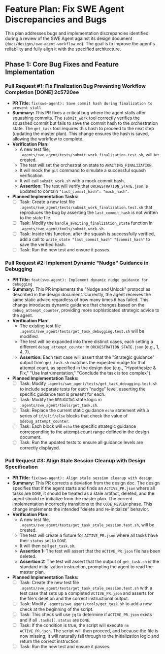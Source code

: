 # Feature Plan: Fix SWE Agent Discrepancies and Bugs

This plan addresses bugs and implementation discrepancies identified during a review of the SWE Agent against its design document (`docs/designs/swe-agent-workflow.md`). The goal is to improve the agent's reliability and fully align it with the specified architecture.


## Phase 1: Core Bug Fixes and Feature Implementation

### Pull Request #1: Fix Finalization Bug Preventing Workflow Completion [DONE] 2c5720ee

- **PR Title:** `fix(swe-agent): Save commit hash during finalization to prevent stall`
- **Summary:** This PR fixes a critical bug where the agent stalls after squashing commits. The `submit_work` tool correctly verifies the squashed commit but fails to save the commit hash to the orchestration state. The `get_task` tool requires this hash to proceed to the next step (updating the master plan). This change ensures the hash is saved, allowing the workflow to complete.
- **Verification Plan:**
  - A new test file, `.agents/swe_agent/tests/submit_work_finalization.test.sh`, will be created.
  - The test will set the orchestration state to `AWAITING_FINALIZATION`.
  - It will mock the `git` command to simulate a successful squash verification.
  - It will call `submit_work.sh` with a mock commit hash.
  - **Assertion:** The test will verify that `ORCHESTRATION_STATE.json` is updated to contain `"last_commit_hash": "mock_hash"`.
- **Planned Implementation Tasks:**
  - [ ] Task: Create a new test file `.agents/swe_agent/tests/submit_work_finalization.test.sh` that reproduces the bug by asserting the `last_commit_hash` is not written to the state file.
  - [ ] Task: Modify the `handle_awaiting_finalization_state` function in `.agents/swe_agent/tools/submit_work.sh`.
  - [ ] Task: Inside this function, after the squash is successfully verified, add a call to `write_state "last_commit_hash" "$commit_hash"` to save the verified hash.
  - [ ] Task: Run the new test and ensure it passes.

### Pull Request #2: Implement Dynamic "Nudge" Guidance in Debugging

- **PR Title:** `feat(swe-agent): Implement dynamic nudge guidance for debugging`
- **Summary:** This PR implements the "Nudge and Unlock" protocol as described in the design document. Currently, the agent receives the same static advice regardless of how many times it has failed. This change introduces dynamic guidance that changes based on the `debug_attempt_counter`, providing more sophisticated strategic advice to the agent.
- **Verification Plan:**
  - The existing test file `.agents/swe_agent/tests/get_task_debugging.test.sh` will be modified.
  - The test will be expanded into three distinct cases, each setting a different `debug_attempt_counter` in `ORCHESTRATION_STATE.json` (e.g., 1, 4, 7).
  - **Assertion:** Each test case will assert that the "Strategic guidance" output from `get_task.sh` matches the expected nudge for that attempt count, as specified in the design doc (e.g., "Hypothesize & Fix," "Use Instrumentation," "Conclude the task is too complex").
- **Planned Implementation Tasks:**
  - [ ] Task: Modify `.agents/swe_agent/tests/get_task_debugging.test.sh` to include separate tests for each "nudge" level, asserting the specific guidance text is present for each.
  - [ ] Task: Modify the `DEBUGGING` state logic in `.agents/swe_agent/tools/get_task.sh`.
  - [ ] Task: Replace the current static guidance `echo` statement with a series of `if/elif/else` blocks that check the value of `$debug_attempt_counter`.
  - [ ] Task: Each block will `echo` the specific strategic guidance corresponding to the attempt count range defined in the design document.
  - [ ] Task: Run the updated tests to ensure all guidance levels are correctly displayed.

### Pull Request #3: Align Stale Session Cleanup with Design Specification

- **PR Title:** `fix(swe-agent): Align stale session cleanup with design`
- **Summary:** This PR corrects a deviation from the design doc. The design specifies that if the agent starts and finds an `ACTIVE_PR.json` where all tasks are `DONE`, it should be treated as a stale artifact, deleted, and the agent should re-initialize from the master plan. The current implementation incorrectly transitions to the `CODE_REVIEW` phase. This change implements the intended "delete and re-initialize" behavior.
- **Verification Plan:**
  - A new test file, `.agents/swe_agent/tests/get_task_stale_session.test.sh`, will be created.
  - The test will create a fixture for `ACTIVE_PR.json` where all tasks have their `status` set to `DONE`.
  - It will then call `get_task.sh`.
  - **Assertion 1:** The test will assert that the `ACTIVE_PR.json` file has been deleted.
  - **Assertion 2:** The test will assert that the output of `get_task.sh` is the standard initialization instruction, prompting the agent to read the master plan.
- **Planned Implementation Tasks:**
  - [ ] Task: Create the new test file `.agents/swe_agent/tests/get_task_stale_session.test.sh` with a test case that sets up a completed `ACTIVE_PR.json` and asserts for the file's deletion and the correct instructional output.
  - [ ] Task: Modify `.agents/swe_agent/tools/get_task.sh` to add a new check at the beginning of the script.
  - [ ] Task: This check will use `jq` to determine if `ACTIVE_PR.json` exists and if all `.tasks[].status` are `DONE`.
  - [ ] Task: If the condition is true, the script will execute `rm ACTIVE_PR.json`. The script will then proceed, and because the file is now missing, it will naturally fall through to the initialization logic and return the correct instruction.
  - [ ] Task: Run the new test and ensure it passes.
